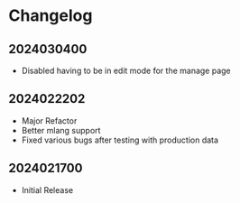 # Changelog

## 2024030400

- Disabled having to be in edit mode for the manage page

## 2024022202

- Major Refactor
- Better mlang support
- Fixed various bugs after testing with production data

## 2024021700

- Initial Release

